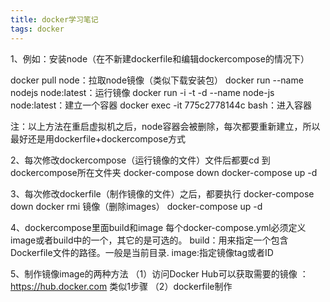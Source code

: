 ```yaml
---
title: docker学习笔记
tags: docker
---
```

1、例如：安装node（在不新建dockerfile和编辑dockercompose的情况下）

docker pull node：拉取node镜像（类似下载安装包）
docker run --name nodejs node:latest：运行镜像
docker run -i -t -d --name node-js node:latest：建立一个容器
docker exec -it 775c2778144c bash：进入容器

注：以上方法在重启虚拟机之后，node容器会被删除，每次都要重新建立，所以最好还是用dockerfile+dockercompose方式

2、每次修改dockercompose（运行镜像的文件）文件后都要cd 到dockercompose所在文件夹
docker-compose down
docker-compose up -d

3、每次修改dockerfile（制作镜像的文件）之后，都要执行
docker-compose down
docker rmi 镜像（删除images）
docker-compose up -d

4、dockercompose里面build和image
每个docker-compose.yml必须定义image或者build中的一个，其它的是可选的。
build：用来指定一个包含Dockerfile文件的路径。一般是当前目录.
image:指定镜像tag或者ID

5、制作镜像image的两种方法
（1）访问Docker Hub可以获取需要的镜像 ：https://hub.docker.com
类似1步骤
（2）dockerfile制作